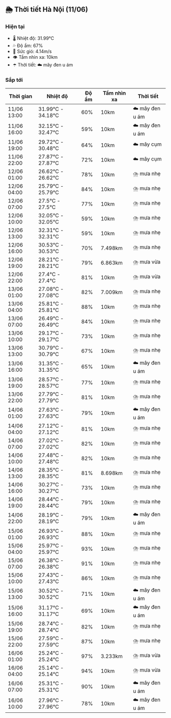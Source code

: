 ## 🌦️ Thời tiết Hà Nội (11/06)

### Hiện tại

- 🌡️ Nhiệt độ: 31.99℃
- 💦 Độ ẩm: 67%
- 💨 Sức gió: 4.14m/s
- 👁️ Tầm nhìn xa: 10km
- ☂️ Thời tiết: ☁️ mây đen u ám

### Sắp tới

| Thời gian | Nhiệt độ | Độ ẩm | Tầm nhìn xa | Thời tiết |
| --- | --- | --- | --- | --- |
| 11/06 13:00 | 31.99℃ - 34.18℃ | 60% | 10km | ☁️ mây đen u ám |
| 11/06 16:00 | 32.15℃ - 32.47℃ | 59% | 10km | ☁️ mây đen u ám |
| 11/06 19:00 | 29.72℃ - 30.48℃ | 64% | 10km | ☁️ mây cụm |
| 11/06 22:00 | 27.87℃ - 27.87℃ | 72% | 10km | ☁️ mây cụm |
| 12/06 01:00 | 26.62℃ - 26.62℃ | 78% | 10km | ⛈️ mưa nhẹ |
| 12/06 04:00 | 25.79℃ - 25.79℃ | 84% | 10km | ⛈️ mưa nhẹ |
| 12/06 07:00 | 27.5℃ - 27.5℃ | 77% | 10km | ⛈️ mưa nhẹ |
| 12/06 10:00 | 32.05℃ - 32.05℃ | 59% | 10km | ⛈️ mưa nhẹ |
| 12/06 13:00 | 32.31℃ - 32.31℃ | 59% | 10km | ⛈️ mưa nhẹ |
| 12/06 16:00 | 30.53℃ - 30.53℃ | 70% | 7.498km | ⛈️ mưa nhẹ |
| 12/06 19:00 | 28.21℃ - 28.21℃ | 79% | 6.863km | ⛈️ mưa vừa |
| 12/06 22:00 | 27.4℃ - 27.4℃ | 81% | 10km | ⛈️ mưa vừa |
| 13/06 01:00 | 27.08℃ - 27.08℃ | 82% | 7.009km | ⛈️ mưa nhẹ |
| 13/06 04:00 | 25.81℃ - 25.81℃ | 88% | 10km | ⛈️ mưa nhẹ |
| 13/06 07:00 | 26.49℃ - 26.49℃ | 84% | 10km | ⛈️ mưa nhẹ |
| 13/06 10:00 | 29.17℃ - 29.17℃ | 73% | 10km | ⛈️ mưa nhẹ |
| 13/06 13:00 | 30.79℃ - 30.79℃ | 67% | 10km | ⛈️ mưa nhẹ |
| 13/06 16:00 | 31.35℃ - 31.35℃ | 65% | 10km | ☁️ mây đen u ám |
| 13/06 19:00 | 28.57℃ - 28.57℃ | 77% | 10km | ⛈️ mưa nhẹ |
| 13/06 22:00 | 27.79℃ - 27.79℃ | 81% | 10km | ⛈️ mưa nhẹ |
| 14/06 01:00 | 27.63℃ - 27.63℃ | 79% | 10km | ☁️ mây đen u ám |
| 14/06 04:00 | 27.12℃ - 27.12℃ | 81% | 10km | ⛈️ mưa nhẹ |
| 14/06 07:00 | 27.02℃ - 27.02℃ | 82% | 10km | ⛈️ mưa nhẹ |
| 14/06 10:00 | 27.48℃ - 27.48℃ | 82% | 10km | ⛈️ mưa nhẹ |
| 14/06 13:00 | 28.35℃ - 28.35℃ | 81% | 8.698km | ⛈️ mưa nhẹ |
| 14/06 16:00 | 30.27℃ - 30.27℃ | 73% | 10km | ⛈️ mưa nhẹ |
| 14/06 19:00 | 28.44℃ - 28.44℃ | 79% | 10km | ⛈️ mưa nhẹ |
| 14/06 22:00 | 28.19℃ - 28.19℃ | 79% | 10km | ☁️ mây đen u ám |
| 15/06 01:00 | 26.93℃ - 26.93℃ | 88% | 10km | ⛈️ mưa nhẹ |
| 15/06 04:00 | 25.97℃ - 25.97℃ | 93% | 10km | ⛈️ mưa nhẹ |
| 15/06 07:00 | 26.38℃ - 26.38℃ | 91% | 10km | ⛈️ mưa nhẹ |
| 15/06 10:00 | 27.43℃ - 27.43℃ | 86% | 10km | ⛈️ mưa nhẹ |
| 15/06 13:00 | 30.52℃ - 30.52℃ | 71% | 10km | ☁️ mây đen u ám |
| 15/06 16:00 | 31.17℃ - 31.17℃ | 69% | 10km | ☁️ mây đen u ám |
| 15/06 19:00 | 28.74℃ - 28.74℃ | 82% | 10km | ⛈️ mưa nhẹ |
| 15/06 22:00 | 27.59℃ - 27.59℃ | 87% | 10km | ⛈️ mưa nhẹ |
| 16/06 01:00 | 25.24℃ - 25.24℃ | 97% | 3.233km | ⛈️ mưa vừa |
| 16/06 04:00 | 25.14℃ - 25.14℃ | 94% | 10km | ⛈️ mưa vừa |
| 16/06 07:00 | 25.31℃ - 25.31℃ | 90% | 10km | ☁️ mây đen u ám |
| 16/06 10:00 | 27.96℃ - 27.96℃ | 78% | 10km | ☁️ mây đen u ám |
